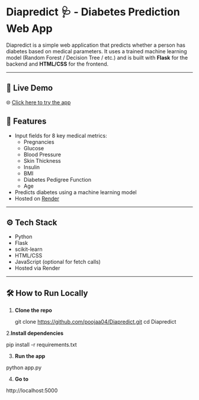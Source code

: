# Diapredict 🩺 - Diabetes Prediction Web App

Diapredict is a simple web application that predicts whether a person has diabetes based on medical parameters. It uses a trained machine learning model (Random Forest / Decision Tree / etc.) and is built with **Flask** for the backend and **HTML/CSS** for the frontend.

---

## 🚀 Live Demo

🌐 [Click here to try the app](https://diapredict-ggh8.onrender.com/)  


## 🧠 Features

- Input fields for 8 key medical metrics:
  - Pregnancies
  - Glucose
  - Blood Pressure
  - Skin Thickness
  - Insulin
  - BMI
  - Diabetes Pedigree Function
  - Age
- Predicts diabetes using a machine learning model
- Hosted on [Render](https://render.com)

---

## ⚙️ Tech Stack

- Python
- Flask
- scikit-learn
- HTML/CSS
- JavaScript (optional for fetch calls)
- Hosted via Render

---

## 🛠️ How to Run Locally

1. **Clone the repo**

   git clone https://github.com/poojaa04/Diapredict.git
   cd Diapredict

2.**Install dependencies**

pip install -r requirements.txt

3. **Run the app**

python app.py

4. **Go to**

http://localhost:5000

